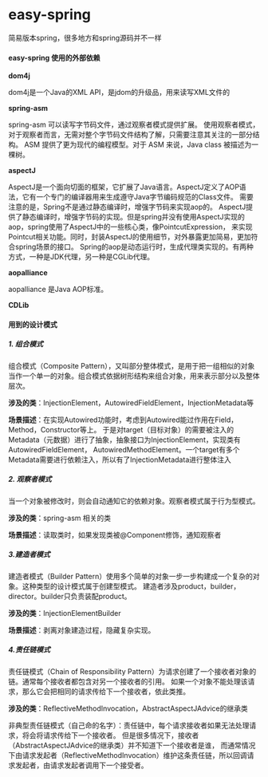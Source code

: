 # easy-spring

简易版本spring，很多地方和spring源码并不一样

#### easy-spring 使用的外部依赖
**dom4j**  

dom4j是一个Java的XML API，是jdom的升级品，用来读写XML文件的

**spring-asm**

spring-asm 可以读写字节码文件，通过观察者模式提供扩展。
使用观察者模式，对于观察者而言，无需对整个字节码文件结构了解，只需要注意其关注的一部分结构。
ASM 提供了更为现代的编程模型。对于 ASM 来说，Java class 被描述为一棵树。

**aspectJ**

AspectJ是一个面向切面的框架，它扩展了Java语言。AspectJ定义了AOP语法，它有一个专门的编译器用来生成遵守Java字节编码规范的Class文件。
需要注意的是，Spring不是通过静态编译时，增强字节码来实现aop的。
AspectJ提供了静态编译时，增强字节码的实现。但是spring并没有使用AspectJ实现的aop，spring使用了AspectJ中的一些核心类，像PointcutExpression，
来实现Pointcut相关功能。同时，封装AspectJ的使用细节，对外暴露更加简易，更加符合spring场景的接口。
Spring的aop是动态运行时，生成代理类实现的。有两种方式，一种是JDK代理，另一种是CGLib代理。

**aopalliance**

aopalliance 是Java AOP标准。

**CDLib**



#### 用到的设计模式

##### 1. 组合模式

组合模式（Composite Pattern），又叫部分整体模式，是用于把一组相似的对象当作一个单一的对象。组合模式依据树形结构来组合对象，用来表示部分以及整体层次。

**涉及的类**：InjectionElement，AutowiredFieldElement，InjectionMetadata等

**场景描述**：在实现Autowired功能时，考虑到Autowired能过作用在Field，Method，Constructor等上。
于是对target（目标对象）的需要被注入的 Metadata（元数据）进行了抽象，抽象接口为InjectionElement，实现类有AutowiredFieldElement，
AutowiredMethodElement。一个target有多个Metadata需要进行依赖注入，所以有了InjectionMetadata进行整体注入

##### 2. 观察者模式

当一个对象被修改时，则会自动通知它的依赖对象。观察者模式属于行为型模式。

**涉及的类**：spring-asm 相关的类

**场景描述**：读取类时，如果发现类被@Component修饰，通知观察者

##### 3.建造者模式

建造者模式（Builder Pattern）使用多个简单的对象一步一步构建成一个复杂的对象。这种类型的设计模式属于创建型模式。
建造者涉及product，builder，director。builder只负责装配product。

**涉及的类**：InjectionElementBuilder

**场景描述**：剥离对象建造过程，隐藏复杂实现。

##### 4.责任链模式

责任链模式（Chain of Responsibility Pattern）为请求创建了一个接收者对象的链。通常每个接收者都包含对另一个接收者的引用。
如果一个对象不能处理该请求，那么它会把相同的请求传给下一个接收者，依此类推。

**涉及的类**：ReflectiveMethodInvocation，AbstractAspectJAdvice的继承类

非典型责任链模式（自己命的名字）：责任链中，每个请求接收者如果无法处理请求，将会将请求传给下一个接收者。
但是很多情况下，接收者（AbstractAspectJAdvice的继承类）并不知道下一个接收者是谁，
而通常情况下由请求发起者（ReflectiveMethodInvocation）维护这条责任链，所以回调请求发起者，由请求发起者调用下一个接受者。

